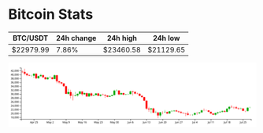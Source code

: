 # Bitcoin Stats

BTC/USDT|24h change|24h high|24h low|
|---|---|---|---|
|$22979.99|7.86%|$23460.58|$21129.65|

<img src="./chart.svg">
